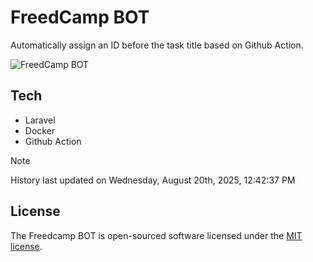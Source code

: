 # FreedCamp BOT

Automatically assign an ID before the task title based on Github Action.

![FreedCamp BOT](https://repository-images.githubusercontent.com/737932867/7d34798b-2680-471c-b089-a78a718d3d6a)

## Tech

- Laravel
- Docker
- Github Action

> [!NOTE]  
> History last updated on Wednesday, August 20th, 2025, 12:42:37 PM

## License

The Freedcamp BOT is open-sourced software licensed under the [MIT license](https://opensource.org/licenses/MIT).
